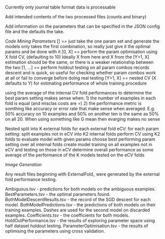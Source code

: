 Currently only journal table format data is processable

Add intended contents of the two processed files (counts and binary)

Add information on the parameters that can be specified in the JSON config file and the defaults the take.








*Code Mining Parameters*
[] == just take the one param set and generate the models
    only takes the first combination, so really just give it the optimal params and be done with it
[0, X] == perform the param optimisation using X fold CV, (defaulting to 10)
    Ideally X from here and X from the [Y>1, X] estimation should be the same, or there is a weaker relationship between the two
[1, ...] == perform holdout testing on all param combos
    records descent and is quick, so useful for checking whether param combos work at all or fail to converge before doing real testing
[Y>1, X] == nested CV (X defaults to Y) for estimating performance of whole training procedure


using the average of the internal CV fold performances to determine
	the best param setting makes sense when:
	1) the number of examples in each fold is equal (and misclas costs are =)
	2) the performance metric is somthing like accuracy or error rate
		that make sense when averaged. E.g. 50% accuracy on 10 examples
		and 50% on another ten is the same as 50% on all 20. When
		using something like G mean then evarging makes no sense


Nested
	split into K external folds
	for each external fold eCV:
		for each param setting:
			split examples not in eCV into K2 internal folds
			perform CV using K2 folds to evaluate model with given params
		choose best performing param setting over all internal folds
		create model training on all examples not in eCV and testing on those in eCV
	determine overall performance as some average of the performance of the K models tested on the eCV folds

*Image Generation*

Any result files beginning with ExternalFold_ were generated by the external fold performance testing.

Ambiguous.tsv - predictions for both models on the ambiguous examples.
BestParameters.tsv - the optimal parameters found.
BothModelDescentResults.tsv - the record of the SGD descent for each model.
BothModelPredictions.tsv - the predictions of both models on their training examples. Dashes are used for the second model on discarded examples.
Coefficients.tsv - the coefficients for both models.
HoldOutPerformance.tsv - the results of exploring parameter space using half dataset holdout testing.
ParameterOptimisation.tsv - the results of optimising the parameters using cross validation.